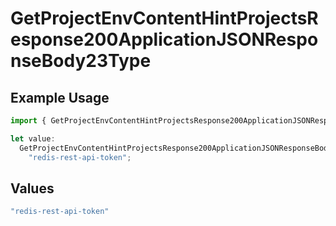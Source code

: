# GetProjectEnvContentHintProjectsResponse200ApplicationJSONResponseBody23Type

## Example Usage

```typescript
import { GetProjectEnvContentHintProjectsResponse200ApplicationJSONResponseBody23Type } from "@vercel/sdk/models/operations/getprojectenv.js";

let value:
  GetProjectEnvContentHintProjectsResponse200ApplicationJSONResponseBody23Type =
    "redis-rest-api-token";
```

## Values

```typescript
"redis-rest-api-token"
```